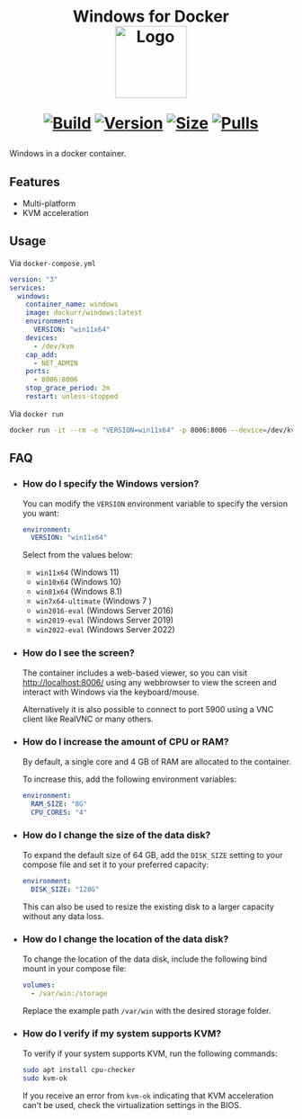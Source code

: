 <h1 align="center">Windows for Docker<br />
<div align="center">
<img src="https://github.com/dockur/windows/raw/master/.github/logo.png" title="Logo" style="max-width:100%;" width="128" />
</div>
<div align="center">

[![Build]][build_url]
[![Version]][tag_url]
[![Size]][tag_url]
[![Pulls]][hub_url]

</div></h1>

Windows in a docker container.

## Features

 - Multi-platform
 - KVM acceleration

## Usage

Via `docker-compose.yml`

```yaml
version: "3"
services:
  windows:
    container_name: windows
    image: dockurr/windows:latest
    environment:
      VERSION: "win11x64"
    devices:
      - /dev/kvm
    cap_add:
      - NET_ADMIN
    ports:
      - 8006:8006
    stop_grace_period: 2m
    restart: unless-stopped
```

Via `docker run`

```bash
docker run -it --rm -e "VERSION=win11x64" -p 8006:8006 --device=/dev/kvm --cap-add NET_ADMIN dockurr/windows:latest
```

## FAQ

  * ### How do I specify the Windows version?

    You can modify the `VERSION` environment variable to specify the version you want:

    ```yaml
    environment:
      VERSION: "win11x64"
    ```
    
    Select from the values below:
    
    - ```win11x64``` (Windows 11)
    - ```win10x64``` (Windows 10)
    - ```win81x64``` (Windows 8.1)
    - ```win7x64-ultimate``` (Windows 7 )
    - ```win2016-eval``` (Windows Server 2016)
    - ```win2019-eval``` (Windows Server 2019)
    - ```win2022-eval``` (Windows Server 2022)
    
  * ### How do I see the screen?

    The container includes a web-based viewer, so you can visit [http://localhost:8006/](http://localhost:8006/) using any webbrowser to view the screen and interact with Windows via the keyboard/mouse.

    Alternatively it is also possible to connect to port 5900 using a VNC client like RealVNC or many others.
    
  * ### How do I increase the amount of CPU or RAM?

    By default, a single core and 4 GB of RAM are allocated to the container.

    To increase this, add the following environment variables:

    ```yaml
    environment:
      RAM_SIZE: "8G"
      CPU_CORES: "4"
    ```

  * ### How do I change the size of the data disk?

    To expand the default size of 64 GB, add the `DISK_SIZE` setting to your compose file and set it to your preferred capacity:

    ```yaml
    environment:
      DISK_SIZE: "128G"
    ```
    
    This can also be used to resize the existing disk to a larger capacity without any data loss.
    
  * ### How do I change the location of the data disk?

    To change the location of the data disk, include the following bind mount in your compose file:

    ```yaml
    volumes:
      - /var/win:/storage
    ```

    Replace the example path `/var/win` with the desired storage folder.

  * ### How do I verify if my system supports KVM?

    To verify if your system supports KVM, run the following commands:

    ```bash
    sudo apt install cpu-checker
    sudo kvm-ok
    ```

    If you receive an error from `kvm-ok` indicating that KVM acceleration can't be used, check the virtualization settings in the BIOS.

[build_url]: https://github.com/dockur/windows/
[hub_url]: https://hub.docker.com/r/dockurr/windows/
[tag_url]: https://hub.docker.com/r/dockurr/windows/tags

[Build]: https://github.com/dockur/windows/actions/workflows/build.yml/badge.svg
[Size]: https://img.shields.io/docker/image-size/dockurr/windows/latest?color=066da5&label=size
[Pulls]: https://img.shields.io/docker/pulls/dockurr/windows.svg?style=flat&label=pulls&logo=docker
[Version]: https://img.shields.io/docker/v/dockurr/windows/latest?arch=amd64&sort=semver&color=066da5